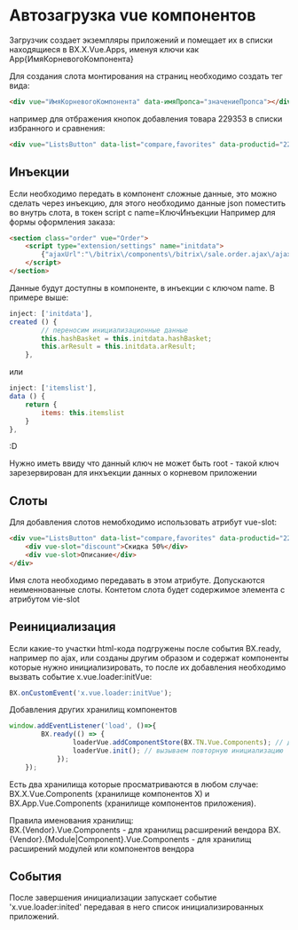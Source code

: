 # Автозагрузка vue компонентов

Загрузчик создает экземпляры приложений и помещает их в списки находящиеся в BX.X.Vue.Apps,
именуя ключи как App{ИмяКорневогоКомпонента}

Для создания слота монтирования на страниц необходимо создать тег вида:
```html
<div vue="ИмяКорневогоКомпонента" data-имяПропса="значениеПропса"></div>
```

например для отбражения кнопок добавления товара 229353 в списки избранного и сравнения:

```html
<div vue="ListsButton" data-list="compare,favorites" data-productid="229353"></div>
```


## Инъекции

Если необходимо передать в компонент сложные данные, это можно сделать через инъекцию,
для этого необходимо данные json поместить во внутрь слота, в токен script c name=КлючИнъекции
Например для формы оформления заказа:

```html
<section class="order" vue="Order">
    <script type="extension/settings" name="initdata">
        {"ajaxUrl":"\/bitrix\/components\/bitrix\/sale.order.ajax\/ajax.php","hashBasket":"fda088cce0595233895f37519d3d68c5"}
    </script>
</section>
```

Данные будут доступны в компоненте, в инъекции с ключом name.
В примере выше:
```js
inject: ['initdata'],
created () {
        // переносим инициализационные данные
        this.hashBasket = this.initdata.hashBasket;
        this.arResult = this.initdata.arResult;
    },
```
или
```js
inject: ['itemslist'],
data () {
    return {
        items: this.itemslist
    }
},
```
:D

Нужно иметь ввиду что данный ключ не может быть root - такой ключ зарезервирован для инхъекции данных о корневом приложении


## Слоты

Для добавления слотов немобходимо использовать атрибут vue-slot:

```html
<div vue="ListsButton" data-list="compare,favorites" data-productid="229353">
    <div vue-slot="discount">Скидка 50%</div>
    <div vue-slot>Описание</div>
</div>
```
Имя слота необходимо передавать в этом атрибуте. Допускаются неименнованные слоты. Контетом слота будет содержимое элемента с атрибутом vie-slot


## Реинициализация

Если какие-то участки html-кода подгружены после события BX.ready, например по ajax,
или созданы другим образом и содержат компоненты которые нужно инициализировать,
то после их добавления необходимо вызвать событие x.vue.loader:initVue:
```js
BX.onCustomEvent('x.vue.loader:initVue');
```

Добавления других хранилищ компонентов
```js
window.addEventListener('load', ()=>{
        BX.ready(() => {
                loaderVue.addComponentStore(BX.TN.Vue.Components); // добавляем новое пространство с компонентами
                loaderVue.init(); // вызываем повторную инициализацию
            });
    });
```
Есть два хранилища которые просматриваются в любом случае: BX.X.Vue.Components (хранилище компонентов X) и BX.App.Vue.Components (хранилище компонентов приложения).

Правила именования хранилищ:  
BX.{Vendor}.Vue.Components - для хранилищ расширений вендора
BX.{Vendor}.{Module|Component}.Vue.Components - для хранилищ расширений модулей или компонентов вендора  

## События

После завершения инициализации запускает событие 'x.vue.loader:inited' передавая в него список инициализированных приложений.
